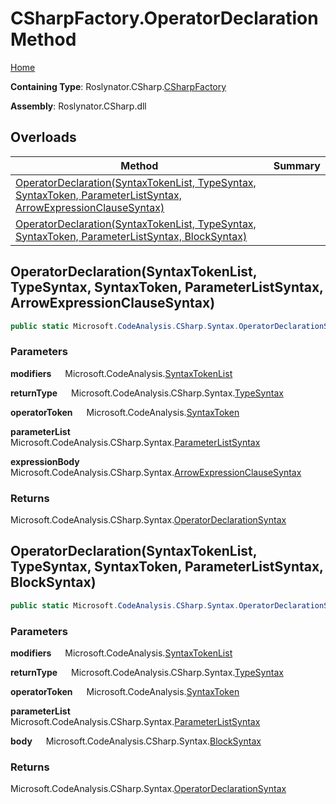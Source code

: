 # CSharpFactory\.OperatorDeclaration Method

[Home](../../../../README.md)

**Containing Type**: Roslynator\.CSharp\.[CSharpFactory](../README.md)

**Assembly**: Roslynator\.CSharp\.dll

## Overloads

| Method | Summary |
| ------ | ------- |
| [OperatorDeclaration(SyntaxTokenList, TypeSyntax, SyntaxToken, ParameterListSyntax, ArrowExpressionClauseSyntax)](#Roslynator_CSharp_CSharpFactory_OperatorDeclaration_Microsoft_CodeAnalysis_SyntaxTokenList_Microsoft_CodeAnalysis_CSharp_Syntax_TypeSyntax_Microsoft_CodeAnalysis_SyntaxToken_Microsoft_CodeAnalysis_CSharp_Syntax_ParameterListSyntax_Microsoft_CodeAnalysis_CSharp_Syntax_ArrowExpressionClauseSyntax_) | |
| [OperatorDeclaration(SyntaxTokenList, TypeSyntax, SyntaxToken, ParameterListSyntax, BlockSyntax)](#Roslynator_CSharp_CSharpFactory_OperatorDeclaration_Microsoft_CodeAnalysis_SyntaxTokenList_Microsoft_CodeAnalysis_CSharp_Syntax_TypeSyntax_Microsoft_CodeAnalysis_SyntaxToken_Microsoft_CodeAnalysis_CSharp_Syntax_ParameterListSyntax_Microsoft_CodeAnalysis_CSharp_Syntax_BlockSyntax_) | |

## OperatorDeclaration\(SyntaxTokenList, TypeSyntax, SyntaxToken, ParameterListSyntax, ArrowExpressionClauseSyntax\) <a name="Roslynator_CSharp_CSharpFactory_OperatorDeclaration_Microsoft_CodeAnalysis_SyntaxTokenList_Microsoft_CodeAnalysis_CSharp_Syntax_TypeSyntax_Microsoft_CodeAnalysis_SyntaxToken_Microsoft_CodeAnalysis_CSharp_Syntax_ParameterListSyntax_Microsoft_CodeAnalysis_CSharp_Syntax_ArrowExpressionClauseSyntax_"></a>

```csharp
public static Microsoft.CodeAnalysis.CSharp.Syntax.OperatorDeclarationSyntax OperatorDeclaration(Microsoft.CodeAnalysis.SyntaxTokenList modifiers, Microsoft.CodeAnalysis.CSharp.Syntax.TypeSyntax returnType, Microsoft.CodeAnalysis.SyntaxToken operatorToken, Microsoft.CodeAnalysis.CSharp.Syntax.ParameterListSyntax parameterList, Microsoft.CodeAnalysis.CSharp.Syntax.ArrowExpressionClauseSyntax expressionBody)
```

### Parameters

**modifiers** &emsp; Microsoft\.CodeAnalysis\.[SyntaxTokenList](https://docs.microsoft.com/en-us/dotnet/api/microsoft.codeanalysis.syntaxtokenlist)

**returnType** &emsp; Microsoft\.CodeAnalysis\.CSharp\.Syntax\.[TypeSyntax](https://docs.microsoft.com/en-us/dotnet/api/microsoft.codeanalysis.csharp.syntax.typesyntax)

**operatorToken** &emsp; Microsoft\.CodeAnalysis\.[SyntaxToken](https://docs.microsoft.com/en-us/dotnet/api/microsoft.codeanalysis.syntaxtoken)

**parameterList** &emsp; Microsoft\.CodeAnalysis\.CSharp\.Syntax\.[ParameterListSyntax](https://docs.microsoft.com/en-us/dotnet/api/microsoft.codeanalysis.csharp.syntax.parameterlistsyntax)

**expressionBody** &emsp; Microsoft\.CodeAnalysis\.CSharp\.Syntax\.[ArrowExpressionClauseSyntax](https://docs.microsoft.com/en-us/dotnet/api/microsoft.codeanalysis.csharp.syntax.arrowexpressionclausesyntax)

### Returns

Microsoft\.CodeAnalysis\.CSharp\.Syntax\.[OperatorDeclarationSyntax](https://docs.microsoft.com/en-us/dotnet/api/microsoft.codeanalysis.csharp.syntax.operatordeclarationsyntax)

## OperatorDeclaration\(SyntaxTokenList, TypeSyntax, SyntaxToken, ParameterListSyntax, BlockSyntax\) <a name="Roslynator_CSharp_CSharpFactory_OperatorDeclaration_Microsoft_CodeAnalysis_SyntaxTokenList_Microsoft_CodeAnalysis_CSharp_Syntax_TypeSyntax_Microsoft_CodeAnalysis_SyntaxToken_Microsoft_CodeAnalysis_CSharp_Syntax_ParameterListSyntax_Microsoft_CodeAnalysis_CSharp_Syntax_BlockSyntax_"></a>

```csharp
public static Microsoft.CodeAnalysis.CSharp.Syntax.OperatorDeclarationSyntax OperatorDeclaration(Microsoft.CodeAnalysis.SyntaxTokenList modifiers, Microsoft.CodeAnalysis.CSharp.Syntax.TypeSyntax returnType, Microsoft.CodeAnalysis.SyntaxToken operatorToken, Microsoft.CodeAnalysis.CSharp.Syntax.ParameterListSyntax parameterList, Microsoft.CodeAnalysis.CSharp.Syntax.BlockSyntax body)
```

### Parameters

**modifiers** &emsp; Microsoft\.CodeAnalysis\.[SyntaxTokenList](https://docs.microsoft.com/en-us/dotnet/api/microsoft.codeanalysis.syntaxtokenlist)

**returnType** &emsp; Microsoft\.CodeAnalysis\.CSharp\.Syntax\.[TypeSyntax](https://docs.microsoft.com/en-us/dotnet/api/microsoft.codeanalysis.csharp.syntax.typesyntax)

**operatorToken** &emsp; Microsoft\.CodeAnalysis\.[SyntaxToken](https://docs.microsoft.com/en-us/dotnet/api/microsoft.codeanalysis.syntaxtoken)

**parameterList** &emsp; Microsoft\.CodeAnalysis\.CSharp\.Syntax\.[ParameterListSyntax](https://docs.microsoft.com/en-us/dotnet/api/microsoft.codeanalysis.csharp.syntax.parameterlistsyntax)

**body** &emsp; Microsoft\.CodeAnalysis\.CSharp\.Syntax\.[BlockSyntax](https://docs.microsoft.com/en-us/dotnet/api/microsoft.codeanalysis.csharp.syntax.blocksyntax)

### Returns

Microsoft\.CodeAnalysis\.CSharp\.Syntax\.[OperatorDeclarationSyntax](https://docs.microsoft.com/en-us/dotnet/api/microsoft.codeanalysis.csharp.syntax.operatordeclarationsyntax)


